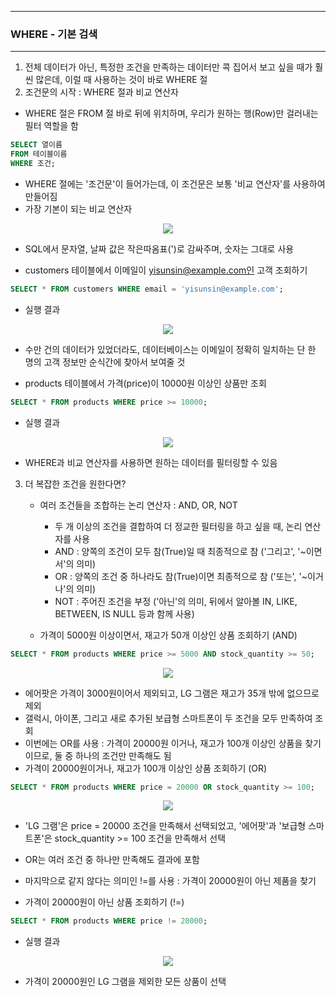 -----
### WHERE - 기본 검색
-----
1. 전체 데이터가 아닌, 특정한 조건을 만족하는 데이터만 콕 집어서 보고 싶을 때가 훨씬 많은데, 이럴 때 사용하는 것이 바로 WHERE 절
2. 조건문의 시작 : WHERE 절과 비교 연산자
  - WHERE 절은 FROM 절 바로 뒤에 위치하며, 우리가 원하는 행(Row)만 걸러내는 필터 역할을 함
```sql
SELECT 열이름
FROM 테이블이름
WHERE 조건;
```
  - WHERE 절에는 '조건문'이 들어가는데, 이 조건문은 보통 '비교 연산자'를 사용하여 만들어짐
  - 가장 기본이 되는 비교 연산자
<div align="center">
<img src="https://github.com/user-attachments/assets/bcecc3a2-3714-44f9-95e8-6cff505a6da9">
</div>

  - SQL에서 문자열, 날짜 값은 작은따옴표(')로 감싸주며, 숫자는 그대로 사용

  - customers 테이블에서 이메일이 yisunsin@example.com인 고객 조회하기
```sql
SELECT * FROM customers WHERE email = 'yisunsin@example.com';
```
   - 실행 결과
<div align="center">
<img src="https://github.com/user-attachments/assets/0ec88733-e40f-4ba2-a83a-4920d4948dc3">
</div>

   - 수만 건의 데이터가 있었더라도, 데이터베이스는 이메일이 정확히 일치하는 단 한 명의 고객 정보만 순식간에 찾아서 보여줄 것
  
   - products 테이블에서 가격(price)이 10000원 이상인 상품만 조회
```sql
SELECT * FROM products WHERE price >= 10000;
```
   - 실행 결과
<div align="center">
<img src="https://github.com/user-attachments/assets/fd665284-6cd0-4f64-94a7-452fe81aa0d3">
</div>

  - WHERE과 비교 연산자를 사용하면 원하는 데이터를 필터링할 수 있음

3. 더 복잡한 조건을 원한다면?
   - 여러 조건들을 조합하는 논리 연산자 : AND, OR, NOT
      + 두 개 이상의 조건을 결합하여 더 정교한 필터링을 하고 싶을 때, 논리 연산자를 사용
      + AND : 양쪽의 조건이 모두 참(True)일 때 최종적으로 참 ('그리고', '~이면서'의 의미)
      + OR : 양쪽의 조건 중 하나라도 참(True)이면 최종적으로 참 ('또는', '~이거나'의 의미)
      + NOT : 주어진 조건을 부정 ('아닌'의 의미, 뒤에서 알아볼 IN, LIKE, BETWEEN, IS NULL 등과 함께 사용)

    - 가격이 5000원 이상이면서, 재고가 50개 이상인 상품 조회하기 (AND)
```sql
SELECT * FROM products WHERE price >= 5000 AND stock_quantity >= 50;
```
<div align="center">
<img src="https://github.com/user-attachments/assets/33573c4e-dba1-4b43-bf44-c33f27d6d2cd">
</div>

  - 에어팟은 가격이 3000원이어서 제외되고, LG 그램은 재고가 35개 밖에 없으므로 제외
  - 갤럭시, 아이폰, 그리고 새로 추가된 보급형 스마트폰이 두 조건을 모두 만족하여 조회
  - 이번에는 OR를 사용 : 가격이 20000원 이거나, 재고가 100개 이상인 상품을 찾기이므로, 둘 중 하나의 조건만 만족해도 됨
  - 가격이 20000원이거나, 재고가 100개 이상인 상품 조회하기 (OR)
```sql
SELECT * FROM products WHERE price = 20000 OR stock_quantity >= 100;
```
<div align="center">
<img src="https://github.com/user-attachments/assets/319b39ab-821a-4e20-a354-292ef9c9d10f">
</div>

  - 'LG 그램'은 price = 20000 조건을 만족해서 선택되었고, '에어팟'과 '보급형 스마트폰'은 stock_quantity >= 100 조건을 만족해서 선택
  - OR는 여러 조건 중 하나만 만족해도 결과에 포함

  - 마지막으로 같지 않다는 의미인 !=를 사용 : 가격이 20000원이 아닌 제품을 찾기
  - 가격이 20000원이 아닌 상품 조회하기 (!=)
```sql
SELECT * FROM products WHERE price != 20000;
```

  - 실행 결과
<div align="center">
<img src="https://github.com/user-attachments/assets/4c48a38b-0042-4d46-ad4d-e6b1da1a92d9">
</div>

   - 가격이 20000원인 LG 그램을 제외한 모든 상품이 선택

